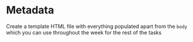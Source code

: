 # Metadata

Create a template HTML file with everything populated apart from the `body` which you can use throughout the week for the rest of the tasks